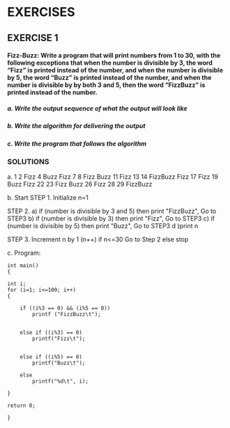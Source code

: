 # EXERCISES
## EXERCISE 1

#### Fizz-Buzz: Write a program that will print numbers from 1 to 30, with the following exceptions that when the number is divisible by 3, the word “Fizz” is printed instead of the number, and when the number is divisible by 5, the word “Buzz” is printed instead of the number, and when the number is divisible by by both 3 and 5, then the word “FizzBuzz” is printed instead of the number. 
##### a. Write the output sequence of what the output will look like
##### b. Write the algorithm for delivering the output
##### c. Write the program that follows the algorithm
### SOLUTIONS
a. 1 2 Fizz 4 Buzz Fizz 7 8 Fizz Buzz 11 Fizz 13 14 FizzBuzz Fizz 17 Fizz 19 Buzz Fizz 22 23 Fizz Buzz 26 Fizz 28 29 FizzBuzz  

b. 
Start
STEP 1.
Initialize n=1

STEP 2.
a) if (number is divisible by 3 and 5)
	then print "FizzBuzz", Go to STEP3
b) if (number is divisible by 3)
	then print "Fizz", Go to STEP3
c) if (number is divisible by 5)
	then print "Buzz", Go to STEP3
d )print n

STEP 3. 
Increment n by 1 (n++) 
if n<=30 Go to Step 2
else stop

c. 
Program:
 
	int main()
	{

    int i;
    for (i=1; i<=100; i++)
    {
       
        if ((i%3 == 0) && (i%5 == 0))       
            printf ("FizzBuzz\t");   
         
        
        else if ((i%3) == 0)   
            printf("Fizz\t");                
         
      
        else if ((i%5) == 0)                      
            printf("Buzz\t");                
     
        else           
            printf("%d\t", i);                
 
    }
 
    return 0;
    
	}
